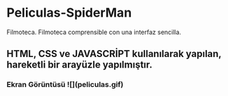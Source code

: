 <h1>Peliculas-SpiderMan</h1>

Filmoteca. Filmoteca comprensible con una interfaz sencilla.

<h2>HTML, CSS ve JAVASCRİPT kullanılarak yapılan, hareketli bir arayüzle yapılmıştır.</h2>

<h3>Ekran Görüntüsü</2>
![](peliculas.gif)
